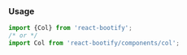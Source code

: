 
### Usage

```js static
import {Col} from 'react-bootify';
/* or */
import Col from 'react-bootify/components/col';
```

